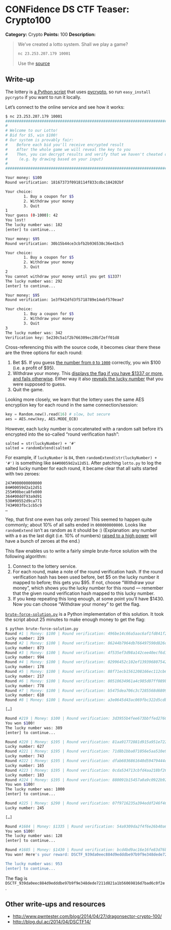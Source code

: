# CONFidence DS CTF Teaser: Crypto100

**Category:** Crypto
**Points:** 100
**Description:**

> We’ve created a lotto system. Shall we play a game?
>
> ```bash
> nc 23.253.207.179 10001
> ```
> Use the [source](lotto.py)

## Write-up

The lottery is [a Python script](lotto.py) that uses [pycrypto](https://pypi.python.org/pypi/pycrypto/2.6.1), so run `easy_install pycrypto` if you want to run it locally.

Let’s connect to the online service and see how it works:

```bash
$ nc 23.253.207.179 10001
###############################################################################
#                                                                             #
# Welcome to our Lotto!                                                       #
# Bid for $5, win $100!                                                       #
# Our system is provably fair:                                                #
#    Before each bid you'll receive encrypted result                          #
#    After the whole game we will reveal the key to you                       #
#    Then, you can decrypt results and verify that we haven't cheated on you! #
#     (e.g. by drawing based on your input)                                   #
#                                                                             #
###############################################################################

Your money: $100
Round verification: 18167373f0918114f833cdbc184202bf

Your choice:
        1. Buy a coupon for $5
        2. Withdraw your money
        3. Quit
1
Your guess (0-1000): 42
You lost!
The lucky number was: 182
[enter] to continue...

Your money: $95
Round verification: 30b15b44ce3cbfb2b936538c36e41bc5

Your choice:
        1. Buy a coupon for $5
        2. Withdraw your money
        3. Quit
2
You cannot withdraw your money until you get $1337!
The lucky number was: 292
[enter] to continue...

Your money: $95
Round verification: 1e3f942dfd3f5718789e14ebf570eae7

Your choice:
        1. Buy a coupon for $5
        2. Withdraw your money
        3. Quit
3
The lucky number was: 342
Verification key: 5e230c5a1f2b766309ec28bf2eff01d8
```

Cross-referencing this with the source code, it becomes clear there these are the three options for each round:

1. Bet $5. If you guess [the number from `0` to `1000`](lotto.py#L57) correctly, you win $100 (i.e. a profit of $95).
2. Withdraw your money. This [displays the flag if you have $1337 or more, and fails otherwise](lotto.py#L85-89). Either way it also [reveals the lucky number](lotto.py#L96) that you were supposed to guess.
3. Quit the game.

Looking more closely, we learn that the lottery uses the same AES encryption key for each round in the same connection/session:

```py
key = Random.new().read(16) # slow, but secure
aes = AES.new(key, AES.MODE_ECB)
```

However, each lucky number is concatenated with a random salt before it’s encrypted into the so-called “round verification hash”:

```
salted = str(luckyNumber) + '#'
salted = randomExtend(salted)
```

For example, if `luckyNumber` is `84`, then `randomExtend(str(luckyNumber) + '#')` is something like `84#00059d2a12d51`. After patching `lotto.py` to log the salted lucky number for each round, it became clear that all salts started with two zeroes:

```
247#000000000000
84#00059d2a12d51
255#00beca8fe000
364#00ddf93a9d91
538#00552d9ca771
743#003fbc1cb5c9
…
```

Yep, that first one even has only zeroes! This seemed to happen quite commonly; about 10% of all salts ended in `000000000000`. Looks like `randomExtend` isn’t as random as it should be :) (Explanation: any number with a `0` as the last digit (i.e. 10% of numbers) [raised to a high power](lotto.py#L30-38) will have a bunch of zeroes at the end.)

This flaw enables us to write a fairly simple brute-force solution with the following algorithm:

1. Connect to the lottery service.
2. For each round, make a note of the round verification hash. If the round verification hash has been used before, bet $5 on the lucky number it mapped to before; this gets you $95. If not, choose “Withdraw your money”, which shows you the lucky number for this round — remember that the given round verification hash mapped to this lucky number.
3. If you keep repeating this long enough, at some point you’ll have $1430. Now you can choose “Withdraw your money” to get the flag.

[`brute-force-solution.py`](brute-force-solution.py) is a Python implementation of this solution. It took the script about 25 minutes to make enough money to get the flag:

```bash
$ python brute-force-solution.py
Round #1 | Money: $100 | Round verification: 496be14c66a5aac6af1fd841f26102f4
Lucky number: 229
Round #2 | Money: $100 | Round verification: 86244b7964db766497590d826db87c8e
Lucky number: 873
Round #3 | Money: $100 | Round verification: 4f535ef3d98a142cee40ecf6d34a4334
Lucky number: 994
Round #4 | Money: $100 | Round verification: 02996452c102ef13939680754257460f
Lucky number: 178
Round #5 | Money: $100 | Round verification: 88f71ecb1561208166ec112cb6bc13c3
Lucky number: 217
Round #6 | Money: $100 | Round verification: 80510634961a4c985d07ff089b520310
Lucky number: 778
Round #7 | Money: $100 | Round verification: b5475dea706c3c7285568d68092c5a06
Lucky number: 610
Round #8 | Money: $100 | Round verification: a3e0645d43ac069fbc322d5cdbf692bf

[…]

Round #219 | Money: $100 | Round verification: 3d3955b4fee673bbffed2760b7e5f537
You won $100!
The lucky number was: 389
[enter] to continue...

Round #220 | Money: $195 | Round verification: 81aa91772881d915a951e72270f39291
Lucky number: 627
Round #221 | Money: $195 | Round verification: 71d8b1bba071056e5aa510e9b6dbe35d
Lucky number: 743
Round #222 | Money: $195 | Round verification: dfab6036861640d59479444df681ca9e
Lucky number: 165
Round #223 | Money: $195 | Round verification: 0cda534713cbfd4aa218bf2648b879d5
Lucky number: 183
Round #224 | Money: $195 | Round verification: 880091b15457a0a9c0922b9233bbbc52
You won $100!
The lucky number was: 1000
[enter] to continue...

Round #225 | Money: $290 | Round verification: 07f9716235a394eddf246f46ff814280
Lucky number: 245

[…]

Round #1684 | Money: $1335 | Round verification: 54a9309da2f4f6e26b40a6439ae209cf
You won $100!
The lucky number was: 128
[enter] to continue...

Round #1685 | Money: $1430 | Round verification: bcd4bd9ac16e16fe83d76b1831f7da2e
You won! Here's your reward: DSCTF_939da0eec884d9edddbe97b9f9e348dede7211d821a1b56069816d7bad6c0f2e

The lucky number was: 953
[enter] to continue...
```

The flag is `DSCTF_939da0eec884d9edddbe97b9f9e348dede7211d821a1b56069816d7bad6c0f2e`.

## Other write-ups and resources

* <http://www.pwntester.com/blog/2014/04/27/dragonsector-crypto-100/>
* <http://blog.dul.ac/2014/04/DSCTF14/>
